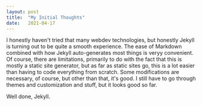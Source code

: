 ```yaml
---
layout: post
title:  "My Initial Thoughts"
date:   2021-04-17
---
```

I honestly haven't tried that many webdev technologies, but honestly Jekyll is turning out to be quite a smooth experience. The ease of Markdown combined with how Jekyll auto-generates most things is veryy convenient. Of course, there are limitations, primarily to do with the fact that this is mostly a static site generator, but as far as static sites go, this is a lot easier than having to code everything from scratch. Some modifications are necessary, of course, but other than that, it's good. I still have to go through themes and customization and stuff, but it looks good so far.

Well done, Jekyll.